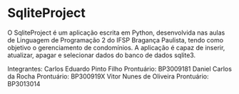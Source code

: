 # SqliteProject
O SqliteProject é um aplicação escrita em Python, desenvolvida nas aulas de Linguagem de Programação 2 do IFSP Bragança Paulista, tendo como objetivo  o gerenciamento de condomínios. A aplicação é capaz de inserir, atualizar, apagar e selecionar dados do banco de dados sqlite3.

Integrantes: 
Carlos Eduardo Pinto Filho Prontuário: BP3009181
Daniel Carlos da Rocha Prontuário: BP300919X
Vitor Nunes de Oliveira Prontuário: BP3013014
